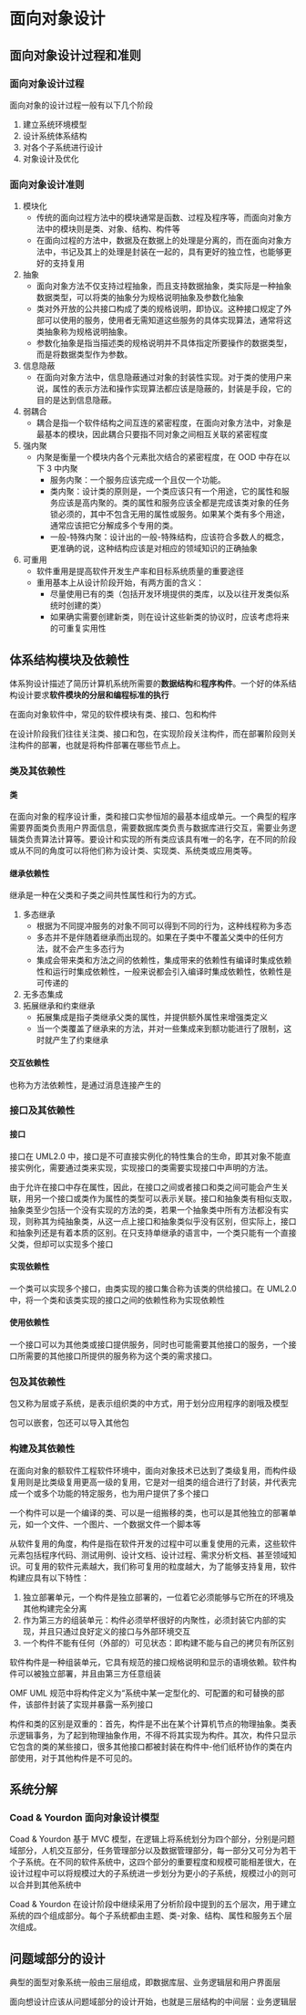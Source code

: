 #  面向对象设计

## 面向对象设计过程和准则

### 面向对象设计过程

面向对象的设计过程一般有以下几个阶段

1. 建立系统环境模型
2. 设计系统体系结构
3. 对各个子系统进行设计
4. 对象设计及优化

### 面向对象设计准则

1. 模块化
   + 传统的面向过程方法中的模块通常是函数、过程及程序等，而面向对象方法中的模块则是类、对象、结构、构件等
   + 在面向过程的方法中，数据及在数据上的处理是分离的，而在面向对象方法中，书记及其上的处理是封装在一起的，具有更好的独立性，也能够更好的支持复用
2. 抽象
   +  面向对象方法不仅支持过程抽象，而且支持数据抽象，类实际是一种抽象数据类型，可以将类的抽象分为规格说明抽象及参数化抽象
   + 类对外开放的公共接口构成了类的规格说明，即协议。这种接口规定了外部可以使用的服务，使用者无需知道这些服务的具体实现算法，通常将这类抽象称为规格说明抽象。
   + 参数化抽象是指当描述类的规格说明并不具体指定所要操作的数据类型，而是将数据类型作为参数。
3. 信息隐蔽
   + 在面向对象方法中，信息隐蔽通过对象的封装性实现。对于类的使用户来说，属性的表示方法和操作实现算法都应该是隐蔽的，封装是手段，它的目的是达到信息隐蔽。
4. 弱耦合
   + 耦合是指一个软件结构之间互连的紧密程度，在面向对象方法中，对象是最基本的模块，因此耦合只要指不同对象之间相互关联的紧密程度
5. 强内聚
   + 内聚是衡量一个模块内各个元素批次结合的紧密程度，在 OOD 中存在以下 3 中内聚
     + 服务内聚：一个服务应该完成一个且仅一个功能。
     + 类内聚：设计类的原则是，一个类应该只有一个用途，它的属性和服务应该是高内聚的。类的属性和服务应该全都是完成该类对象的任务锁必须的，其中不包含无用的属性或服务。如果某个类有多个用途，通常应该把它分解成多个专用的类。
     + 一般-特殊内聚：设计出的一般-特殊结构，应该符合多数人的概念，更准确的说，这种结构应该是对相应的领域知识的正确抽象
6. 可重用
   + 软件重用是提高软件开发生产率和目标系统质量的重要途径
   + 重用基本上从设计阶段开始，有两方面的含义：
     + 尽量使用已有的类（包括开发环境提供的类库，以及以往开发类似系统时创建的类）
     + 如果确实需要创建新类，则在设计这些新类的协议时，应该考虑将来的可重复实用性

## 体系结构模块及依赖性

体系狗设计描述了简历计算机系统所需要的**数据结构**和**程序构件**。一个好的体系结构设计要求**软件模块的分层和编程标准的执行**

在面向对象软件中，常见的软件模块有类、接口、包和构件

在设计阶段我们往往关注类、接口和包，在实现阶段关注构件，而在部署阶段则关注构件的部署，也就是将构件部署在哪些节点上。

### 类及其依赖性

#### 类

在面向对象的程序设计重，类和接口实参恒旭的最基本组成单元。一个典型的程序需要界面类负责用户界面信息，需要数据库类负责与数据库进行交互，需要业务逻辑类负责算法计算等。要设计和实现的所有类应该具有唯一的名字，在不同的阶段或从不同的角度可以将他们称为设计类、实现类、系统类或应用类等。

#### 继承依赖性

继承是一种在父类和子类之间共性属性和行为的方式。

1. 多态继承
   + 根据为不同提冲服务的对象不同可以得到不同的行为，这种线程称为多态
   + 多态并不是伴随着继承而出现的。如果在子类中不覆盖父类中的任何方法，就不会产生多态行为
   + 集成会带来类和方法之间的依赖性，集成带来的依赖性有编译时集成依赖性和运行时集成依赖性，一般来说都会引入编译时集成依赖性，依赖性是可传递的
2. 无多态集成
3. 拓展继承和约束继承
   + 拓展集成是指子类继承父类的属性，并提供额外属性来增强类定义
   + 当一个类覆盖了继承来的方法，并对一些集成来到额功能进行了限制，这时就产生了约束继承

#### 交互依赖性

也称为方法依赖性，是通过消息连接产生的

### 接口及其依赖性

#### 接口

接口在 UML2.0 中，接口是不可直接实例化的特性集合的生命，即其对象不能直接实例化，需要通过类来实现，实现接口的类需要实现接口中声明的方法。

由于允许在接口中存在属性，因此，在接口之间或者接口和类之间可能会产生关联，用另一个接口或类作为属性的类型可以表示关联。接口和抽象类有相似支取，抽象类至少包括一个没有实现的方法的类，若果一个抽象类中所有方法都没有实现，则称其为纯抽象类，从这一点上接口和抽象类似乎没有区别，但实际上，接口和抽象列还是有着本质的区别。在只支持单继承的语言中，一个类只能有一个直接父类，但却可以实现多个接口

#### 实现依赖性

一个类可以实现多个接口，由类实现的接口集合称为该类的供给接口。在 UML2.0 中，将一个类和该类实现的接口之间的依赖性称为实现依赖性

#### 使用依赖性

一个接口可以为其他类或接口提供服务，同时也可能需要其他接口的服务，一个接口所需要的其他接口所提供的服务称为这个类的需求接口。

### 包及其依赖性

包又称为层或子系统，是表示组织类的中方式，用于划分应用程序的剧哦及模型

包可以嵌套，包还可以导入其他包

### 构建及其依赖性

在面向对象的额软件工程软件环境中，面向对象技术已达到了类级复用，而构件级复用则是比类级复用更高一级的复用，它是对一组类的组合进行了封装，并代表完成一个或多个功能的特定服务，也为用户提供了多个接口

一个构件可以是一个编译的类、可以是一组搬移的类，也可以是其他独立的部署单元，如一个文件、一个图片、一个数据文件一个脚本等

从软件复用的角度，构件是指在软件开发的过程中可以重复使用的元素，这些软件元素包括程序代码、测试用例、设计文档、设计过程、需求分析文档、甚至领域知识。可复用的软件元素越大，我们称可复用的粒度越大，为了能够支持复用，软件构建应具有以下特性：

1. 独立部署单元，一个构件是独立部署的，一位着它必须能够与它所在的环境及其他构建完全分离
2. 作为第三方的组装单元：构件必须举杯很好的内聚性，必须封装它内部的实现，并且只通过良好定义的接口与外部环境交互
3. 一个构件不能有任何（外部的）可见状态：即构建不能与自己的拷贝有所区别

软件构件是一种组装单元，它具有规范的接口规格说明和显示的语境依赖。软件构件可以被独立部署，并且由第三方任意组装

OMF UML 规范中将构件定义为“系统中某一定型化的、可配置的和可替换的部件，该部件封装了实现并暴露一系列接口

构件和类的区别是双重的：首先，构件是不出在某个计算机节点的物理抽象。类表示逻辑事务，为了起到物理抽象作用，不得不将其实现为构件。其次，构件只显示它包含的类的某些接口，很多其他接口都被封装在构件中-他们纸杯协作的类在内部使用，对于其他构件是不可见的。

## 系统分解

### Coad & Yourdon 面向对象设计模型

Coad & Yourdon 基于 MVC 模型，在逻辑上将系统划分为四个部分，分别是问题域部分，人机交互部分，任务管理部分以及数据管理部分，每一部分又可分为若干个子系统。在不同的软件系统中，这四个部分的重要程度和规模可能相差很大，在设计过程中可以将规模过大的子系统进一步划分为更小的子系统，规模过小的则可以合并到其他系统中

Coad & Yourdon 在设计阶段中继续采用了分析阶段中提到的五个层次，用于建立系统的四个组成部分。每个子系统都由主题、类-对象、结构、属性和服务五个层次组成。

## 问题域部分的设计

典型的面型对象系统一般由三层组成，即数据库层、业务逻辑层和用户界面层

面向想设计应该从问题域部分的设计开始，也就是三层结构的中间层：业务逻辑层


